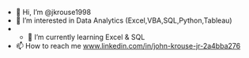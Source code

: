 - 👋 Hi, I’m @jkrouse1998
- 👀 I’m interested in Data Analytics  (Excel,VBA,SQL,Python,Tableau)
- - 🌱 I’m currently learning Excel & SQL  
- 📫 How to reach me www.linkedin.com/in/john-krouse-jr-2a4bba276

<!---
jkrouse1998/jkrouse1998 is a ✨ special ✨ repository because its `README.md` (this file) appears on your GitHub profile.
You can click the Preview link to take a look at your changes.
--->
